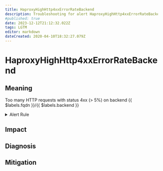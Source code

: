 ```yaml
---
title: HaproxyHighHttp4xxErrorRateBackend
description: Troubleshooting for alert HaproxyHighHttp4xxErrorRateBackend
#published: true
date: 2023-12-12T21:12:32.022Z
tags: LGTM
editor: markdown
dateCreated: 2020-04-10T18:32:27.079Z
---
```


# HaproxyHighHttp4xxErrorRateBackend

## Meaning
[//]: # "Short paragraph that explains what the alert means"
Too many HTTP requests with status 4xx (> 5%) on backend {{ $labels.fqdn }}/{{ $labels.backend }}

<details>
  <summary>Alert Rule</summary>

  ```yaml
alert: HaproxyHighHttp4xxErrorRateBackend
expr: ((sum by (proxy) (rate(haproxy_server_http_responses_total{code="4xx"}[1m])) / sum by (proxy) (rate(haproxy_server_http_responses_total[1m]))) * 100) > 5
for: 1m
labels:
    severity: critical
annotations:
    summary: HAProxy high HTTP 4xx error rate backend (instance {{ $labels.instance }})
    description: |-
        Too many HTTP requests with status 4xx (> 5%) on backend {{ $labels.fqdn }}/{{ $labels.backend }}
          VALUE = {{ $value }}
          LABELS = {{ $labels }}
    runbook: https://github.com/srerun/prometheus-alerts/content/runbooks/HaproxyHighHttp4xxErrorRateBackend

  ```
</details>


## Impact
[//]: # "What could / will happen if the alert is not addressed"



## Diagnosis
[//]: # "Steps to take to identify the cause of the problem"



## Mitigation
[//]: # "The steps necessary to resolve the alert"

